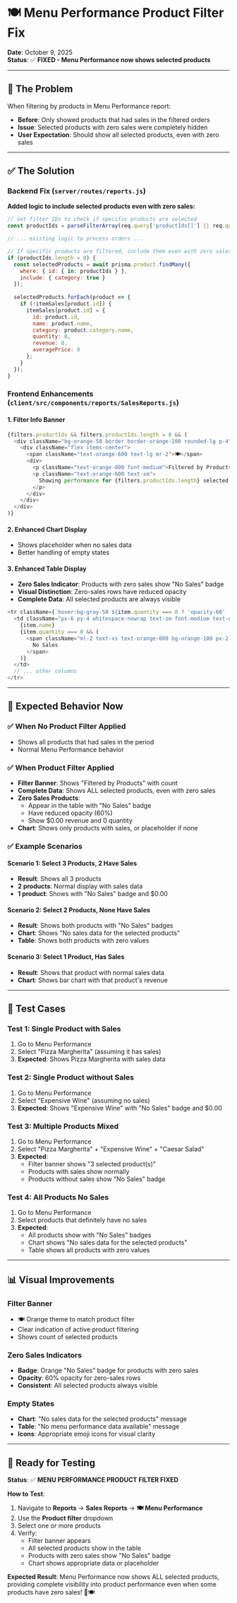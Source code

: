 # 🍽️ Menu Performance Product Filter Fix

**Date**: October 9, 2025  
**Status**: ✅ **FIXED - Menu Performance now shows selected products**

---

## 🐛 **The Problem**

When filtering by products in Menu Performance report:
- **Before**: Only showed products that had sales in the filtered orders
- **Issue**: Selected products with zero sales were completely hidden
- **User Expectation**: Should show all selected products, even with zero sales

---

## ✅ **The Solution**

### **Backend Fix** (`server/routes/reports.js`)

**Added logic to include selected products even with zero sales:**

```javascript
// Get filter IDs to check if specific products are selected
const productIds = parseFilterArray(req.query['productIds[]'] || req.query.productIds);

// ... existing logic to process orders ...

// If specific products are filtered, include them even with zero sales
if (productIds.length > 0) {
  const selectedProducts = await prisma.product.findMany({
    where: { id: { in: productIds } },
    include: { category: true }
  });
  
  selectedProducts.forEach(product => {
    if (!itemSales[product.id]) {
      itemSales[product.id] = {
        id: product.id,
        name: product.name,
        category: product.category.name,
        quantity: 0,
        revenue: 0,
        averagePrice: 0
      };
    }
  });
}
```

### **Frontend Enhancements** (`client/src/components/reports/SalesReports.js`)

#### **1. Filter Info Banner**
```javascript
{filters.productIds && filters.productIds.length > 0 && (
  <div className="bg-orange-50 border border-orange-200 rounded-lg p-4">
    <div className="flex items-center">
      <span className="text-orange-600 text-lg mr-2">🍽️</span>
      <div>
        <p className="text-orange-800 font-medium">Filtered by Products</p>
        <p className="text-orange-600 text-sm">
          Showing performance for {filters.productIds.length} selected product(s)
        </p>
      </div>
    </div>
  </div>
)}
```

#### **2. Enhanced Chart Display**
- Shows placeholder when no sales data
- Better handling of empty states

#### **3. Enhanced Table Display**
- **Zero Sales Indicator**: Products with zero sales show "No Sales" badge
- **Visual Distinction**: Zero-sales rows have reduced opacity
- **Complete Data**: All selected products are always visible

```javascript
<tr className={`hover:bg-gray-50 ${item.quantity === 0 ? 'opacity-60' : ''}`}>
  <td className="px-6 py-4 whitespace-nowrap text-sm font-medium text-gray-900">
    {item.name}
    {item.quantity === 0 && (
      <span className="ml-2 text-xs text-orange-600 bg-orange-100 px-2 py-1 rounded-full">
        No Sales
      </span>
    )}
  </td>
  // ... other columns
</tr>
```

---

## 🎯 **Expected Behavior Now**

### **✅ When No Product Filter Applied**
- Shows all products that had sales in the period
- Normal Menu Performance behavior

### **✅ When Product Filter Applied**
- **Filter Banner**: Shows "Filtered by Products" with count
- **Complete Data**: Shows ALL selected products, even with zero sales
- **Zero Sales Products**: 
  - Appear in the table with "No Sales" badge
  - Have reduced opacity (60%)
  - Show $0.00 revenue and 0 quantity
- **Chart**: Shows only products with sales, or placeholder if none

### **✅ Example Scenarios**

#### **Scenario 1: Select 3 Products, 2 Have Sales**
- **Result**: Shows all 3 products
- **2 products**: Normal display with sales data
- **1 product**: Shows with "No Sales" badge and $0.00

#### **Scenario 2: Select 2 Products, None Have Sales**
- **Result**: Shows both products with "No Sales" badges
- **Chart**: Shows "No sales data for the selected products"
- **Table**: Shows both products with zero values

#### **Scenario 3: Select 1 Product, Has Sales**
- **Result**: Shows that product with normal sales data
- **Chart**: Shows bar chart with that product's revenue

---

## 🧪 **Test Cases**

### **Test 1: Single Product with Sales**
1. Go to Menu Performance
2. Select "Pizza Margherita" (assuming it has sales)
3. **Expected**: Shows Pizza Margherita with sales data

### **Test 2: Single Product without Sales**
1. Go to Menu Performance  
2. Select "Expensive Wine" (assuming no sales)
3. **Expected**: Shows "Expensive Wine" with "No Sales" badge and $0.00

### **Test 3: Multiple Products Mixed**
1. Go to Menu Performance
2. Select "Pizza Margherita" + "Expensive Wine" + "Caesar Salad"
3. **Expected**: 
   - Filter banner shows "3 selected product(s)"
   - Products with sales show normally
   - Products without sales show "No Sales" badge

### **Test 4: All Products No Sales**
1. Go to Menu Performance
2. Select products that definitely have no sales
3. **Expected**:
   - All products show with "No Sales" badges
   - Chart shows "No sales data for the selected products"
   - Table shows all products with zero values

---

## 📊 **Visual Improvements**

### **Filter Banner**
- 🍽️ Orange theme to match product filter
- Clear indication of active product filtering
- Shows count of selected products

### **Zero Sales Indicators**
- **Badge**: Orange "No Sales" badge for products with zero sales
- **Opacity**: 60% opacity for zero-sales rows
- **Consistent**: All selected products always visible

### **Empty States**
- **Chart**: "No sales data for the selected products" message
- **Table**: "No menu performance data available" message
- **Icons**: Appropriate emoji icons for visual clarity

---

## 🚀 **Ready for Testing**

**Status**: ✅ **MENU PERFORMANCE PRODUCT FILTER FIXED**

**How to Test**:
1. Navigate to **Reports** → **Sales Reports** → **🍽️ Menu Performance**
2. Use the **Product filter** dropdown
3. Select one or more products
4. Verify:
   - Filter banner appears
   - All selected products show in the table
   - Products with zero sales show "No Sales" badge
   - Chart shows appropriate data or placeholder

**Expected Result**: Menu Performance now shows ALL selected products, providing complete visibility into product performance even when some products have zero sales! 🎉🍽️



